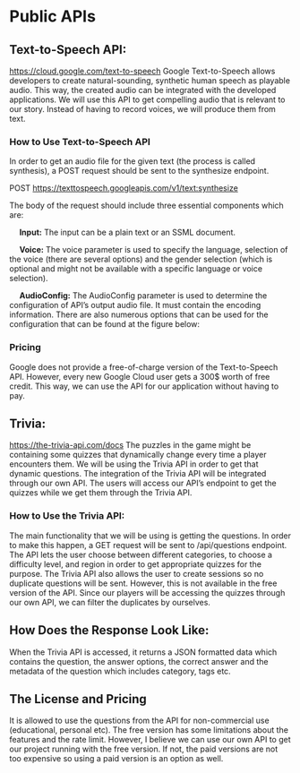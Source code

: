 # Public APIs

## Text-to-Speech API:
https://cloud.google.com/text-to-speech
Google Text-to-Speech allows developers to create natural-sounding, synthetic human speech as playable audio. This way, the created audio can be integrated with the developed applications. We will use this API to get compelling audio that is relevant to our story. Instead of having to record voices, we will produce them from text.

### How to Use Text-to-Speech API
In order to get an audio file for the given text (the process is called synthesis), a POST request should be sent to the synthesize endpoint.

POST https://texttospeech.googleapis.com/v1/text:synthesize

The body of the request should include three essential components which are:
  
 &emsp; **Input:** 
  The input can be a plain text or an SSML document.

 &emsp; **Voice:**
  The voice parameter is used to specify the language,  selection of the voice (there are several options) and the gender selection (which is optional and might not be available with a specific language or voice selection). 

 &emsp; **AudioConfig:**
  The AudioConfig parameter is used to determine the configuration of API’s output audio file. It must contain the encoding information. There are also numerous options that can be used for the configuration that can be found at the figure below:


### Pricing
Google does not provide a free-of-charge version of the Text-to-Speech API. However, every new  Google Cloud user gets a 300$ worth of free credit. This way, we can use the API for our application without having to pay.

## Trivia:
https://the-trivia-api.com/docs
The puzzles in the game might be containing some quizzes that dynamically change every time a player encounters them. We will be using the Trivia API in order to get that dynamic questions. The integration of the Trivia API will be integrated through our own API. The users will access our API’s endpoint to get the quizzes while we get them through the Trivia API.

### How to Use the Trivia API:
The main functionality that we will be using is getting the questions. In order to make this happen, a GET request will be sent to /api/questions endpoint.
The API lets the user choose between different categories, to choose a difficulty level, and region in order to get appropriate quizzes for the purpose.
The Trivia API also allows the user to create sessions so no duplicate questions will be sent. However, this is not available in the free version of the API. Since our players will be accessing the quizzes through our own API, we can filter the duplicates by ourselves.
## How Does the Response Look Like:
When the Trivia API is accessed, it returns a JSON formatted data which contains the question, the answer options, the correct answer  and the metadata of the question which includes category, tags etc.








## The License and Pricing
It is allowed to use the questions from the API for non-commercial use (educational, personal etc). The free version has some limitations about the features and the rate limit. However, I believe we can use our own API to get our project running with the free version. If not, the paid versions are not too expensive so using a paid version is an option as well. 



